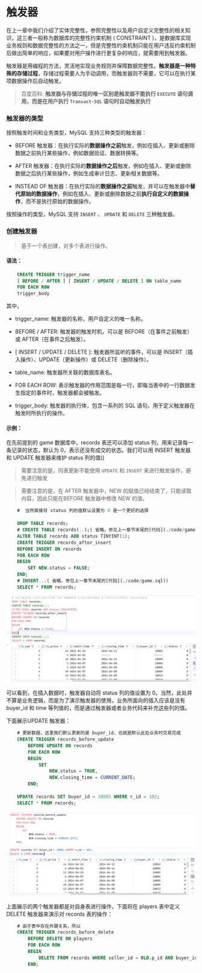 # **触发器**

在上一章中我们介绍了实体完整性，参照完整性以及用户自定义完整性的相关知识，这三者一般称为数据库的完整性约束机制 ( CONSTRAINT )，是数据库实现业务规则和数据完整性的方法之一，但是完整性约束机制只能在用户违反约束机制后做出简单的响应，如果要对用户操作进行更复杂的响应，就需要用到触发器。

触发器是用编程的方法，灵活地实现业务规则并保障数据完整性。**触发器是一种特殊的存储过程**，存储过程需要人为手动调用，而触发器则不需要，它可以在执行某项数据操作后自动触发。

> 百度百科: **触发器与存储过程的唯一区别是触发器不能执行 `EXECUTE` 语句调用，而是在用户执行 `Transact-SQL` 语句时自动触发执行**

### 触发器的类型

按照触发时间和业务类型，MySQL 支持三种类型的触发器：

+ BEFORE 触发器：在执行实际的**数据操作之前**触发，例如在插入、更新或删除数据之前执行某些操作，例如数据验证、数据转换等。

+ AFTER 触发器：在执行实际的**数据操作之后**触发，例如在插入、更新或删除数据之后执行某些操作，例如生成审计日志、更新相关数据等。

+ INSTEAD OF 触发器：在执行实际的**数据操作之前**触发，并可以在触发器中**替代原始的数据操作**，例如在插入、更新或删除数据之前**执行自定义的数据操作**，而不是执行原始的数据操作。

按照操作的类型，MySQL 支持 `INSERT` 、 `UPDATE` 和 `DELETE` 三种触发器。

### 创建触发器

> 基于一个表创建，对多个表进行操作。

#### 语法：

```sql
    CREATE TRIGGER trigger_name
    [ BEFORE / AFTER ] [ INSERT / UPDATE / DELETE ] ON table_name
    FOR EACH ROW
    trigger_body
```

其中，

+ trigger_name: 触发器的名称，用户自定义的唯一名称。

+ BEFORE / AFTER: 触发器的触发时机，可以是 BEFORE（在事件之前触发）或 AFTER（在事件之后触发）。

+ [ INSERT / UPDATE / DELETE ]: 触发器所监听的事件，可以是 INSERT（插入操作）、UPDATE（更新操作）或 DELETE（删除操作）。

+ table_name: 触发器所关联的数据库表名。

+ FOR EACH ROW: 表示触发器的作用范围是每一行，即每当表中的一行数据发生指定的事件时，触发器都会被触发。

+ trigger_body: 触发器的执行体，包含一系列的 SQL 语句，用于定义触发器在触发时所执行的操作。

#### 示例：

在先前提到的 game 数据库中，records 表还可以添加 status 列，用来记录每一条记录的状态，默认为 0，表示还没有成交的状态。我们可以用 INSERT 触发器和 UPDATE 触发器来维护 status 列的值()

> 需要注意的是，同表更新不能使用 `UPDATE` 和 `INSERT` 来进行触发操作，避免递归触发

> 需要注意的是，在 AFTER 触发器中，NEW 的赋值已经结束了，只能读取内容，因此只能在BEFORE 触发器中修改 NEW 的值。

```sql
    #  当然直接将 status 列的值默认设置为 0 是一个更好的选择

    DROP TABLE records;
    # CREATE TABLE records(..);( 省略，参见上一章节末尾的[代码](./code/game.sql))
    ALTER TABLE records ADD status TINYINT(1);
    CREATE TRIGGER records_after_insert
    BEFORE INSERT ON records
    FOR EACH ROW
    BEGIN
        SET NEW.status = FALSE;
    END;
    # INSERT...( 省略，参见上一章节末尾的[代码](./code/game.sql))
    SELECT * FROM records;
```

![](./img/4-3-1.png)

可以看到，在插入数据时，触发器自动将 status 列的值设置为 0。当然，此处并不算是业务逻辑，而是为了演示触发器的使用，业务所面向的插入应该是没有 buyer_id 和 time 等列值的，而是通过触发器或者业务代码来补充这些列的值。

下面展示UPDATE 触发器：

```sql
    # 更新数据，这里我们默认更新的是 buyer_id，也就是默认此处业务时交易完成
    CREATE TRIGGER records_before_update
        BEFORE UPDATE ON records
        FOR EACH ROW
        BEGIN
            SET
                NEW.status = TRUE,
                NEW.closing_time = CURRENT_DATE;
        END;

    UPDATE records SET buyer_id = 10001 WHERE r_id = 102;
    SELECT * FROM records;
```

![](./img/4-3-2.png)

上面展示的两个触发器都是对自身表进行操作，下面将在 players 表中定义 DELETE 触发器来演示对 records 表的操作：

```sql
    # 由于表中存在外键关系，所以
    CREATE TRIGGER records_before_delete
        BEFORE DELETE ON players
        FOR EACH ROW
        BEGIN
            DELETE FROM records WHERE seller_id = OLD.p_id AND buyer_id = OLD.p_id;
        END;
```
